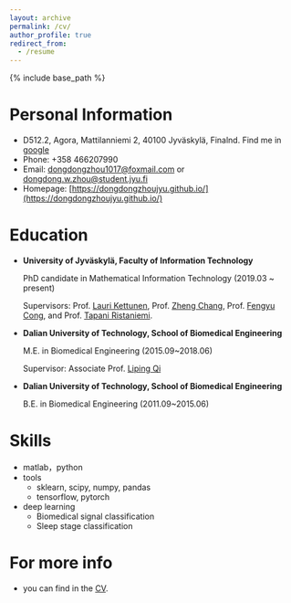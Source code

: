 ```yaml
---
layout: archive
permalink: /cv/
author_profile: true
redirect_from:
  - /resume
---
```


{% include base_path %}

Personal Information
======
* D512.2, Agora, Mattilanniemi 2, 40100 Jyväskylä, Finalnd. Find me in [google](https://scholar.google.com/citations?user=Ytewu44AAAAJ&hl=en)
* Phone: +358 466207990
* Email: dongdongzhou1017@foxmail.com or dongdong.w.zhou@student.jyu.fi
* Homepage: [https://dongdongzhoujyu.github.io/](https://dongdongzhoujyu.github.io/)


Education
======
* **University of Jyväskylä, Faculty of Information Technology**
  
  PhD candidate in Mathematical Information Technology (2019.03 ~ present)
  
  Supervisors: Prof. [Lauri Kettunen](https://scholar.google.com/citations?user=5oo0DaAAAAAJ&hl=en), Prof. [Zheng Chang](https://scholar.google.com/citations?user=MmARrhAAAAAJ&hl=en), Prof. [Fengyu Cong](https://scholar.google.com/citations?user=Jd0dQA8AAAAJ&hl=en), and Prof. [Tapani Ristaniemi](https://scholar.google.com/citations?user=OwGqX4AAAAAJ&hl=en). 
  
* **Dalian University of Technology, School of Biomedical Engineering**
  
  M.E. in Biomedical Engineering (2015.09~2018.06)
  
  Supervisor: Associate Prof. [Liping Qi](https://www.researchgate.net/profile/Liping-Qi)

* **Dalian University of Technology, School of Biomedical Engineering**
  
  B.E. in Biomedical Engineering (2011.09~2015.06)

 
Skills
======
* matlab，python
* tools
  * sklearn, scipy, numpy, pandas
  * tensorflow, pytorch
* deep learning
  * Biomedical signal classification
  * Sleep stage classification

For more info
======  
* you can find in the [CV](../_publications/CV_DongdongZhou_January_2023.pdf).
